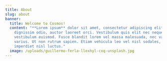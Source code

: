 ```yaml
---
title: About
slug: about
banner:
  title: Welcome to Cosmos!
  content: "**Lorem ipsum** dolor sit amet, consectetur adipiscing elit. Aenean ut
    dignissim odio, auctor laoreet orci. Vestibulum quis elit nec neque
    vestibulum euismod. Fusce blandit lorem vel massa malesuada, nec varius nunc
    varius. Ut non rutrum sapien. Etiam vehicula leo vel nisl sodales, quis
    imperdiet nisl luctus."
  image: /uploads/guillermo-ferla-llexhyl-cxq-unsplash.jpg
---
```

